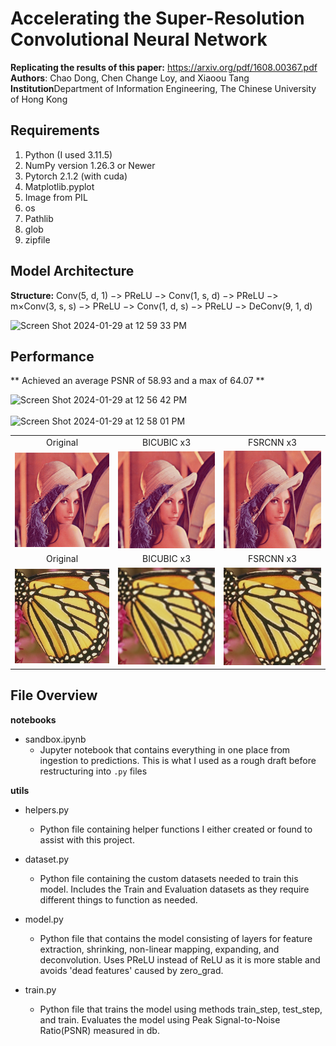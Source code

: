 # Accelerating the Super-Resolution Convolutional Neural Network

**Replicating the results of this paper:** https://arxiv.org/pdf/1608.00367.pdf <br/>
**Authors**: Chao Dong, Chen Change Loy, and Xiaoou Tang <br/>
**Institution**Department of Information Engineering, The Chinese University of Hong Kong <br/>


## Requirements

1. Python (I used 3.11.5)
2. NumPy version 1.26.3 or Newer
3. Pytorch 2.1.2 (with cuda)
4. Matplotlib.pyplot
5. Image from PIL 
6. os
7. Pathlib
8. glob
9. zipfile

## Model Architecture

**Structure:** Conv(5, d, 1) −> PReLU −> Conv(1, s, d) −> PReLU −> m×Conv(3, s, s) −> PReLU −> Conv(1, d, s) −> PReLU −> DeConv(9, 1, d)

<img width="401" alt="Screen Shot 2024-01-29 at 12 59 33 PM" src="https://github.com/NicoCeresa/FSRCNN-2016/assets/82683503/63e082ae-cb7e-4c71-95ff-4b2cee70ce3e">



## Performance

** Achieved an average PSNR of 58.93 and a max of 64.07 ** <br/>

<img width="490" alt="Screen Shot 2024-01-29 at 12 56 42 PM" src="https://github.com/NicoCeresa/FSRCNN-2016/assets/82683503/e6fb9398-b3f0-43af-928a-6016607738bc"> <br/>
<br/>
<img width="393" alt="Screen Shot 2024-01-29 at 12 58 01 PM" src="https://github.com/NicoCeresa/FSRCNN-2016/assets/82683503/f622bad8-833b-47b7-aa92-4b104e008a20">

<table>
    <tr>
        <td><center>Original</center></td>
        <td><center>BICUBIC x3</center></td>
        <td><center>FSRCNN x3</center></td>
    </tr>
    <tr>
    	<td>
    		<center><img src="./images/lenna.bmp""></center>
    	</td>
    	<td>
    		<center><img src="./images/lenna_bicubic_x3.bmp"></center>
    	</td>
    	<td>
    		<center><img src="./images/lenna_fsrcnn_x3.bmp"></center>
    	</td>
    </tr>
    <tr>
        <td><center>Original</center></td>
        <td><center>BICUBIC x3</center></td>
        <td><center>FSRCNN x3</center></td>
    </tr>
    <tr>
    	<td>
    		<center><img src="./images/butterfly_GT.bmp""></center>
    	</td>
    	<td>
    		<center><img src="./images/butterfly_GT_bicubic_x3.bmp"></center>
    	</td>
    	<td>
    		<center><img src="./images/butterfly_GT_fsrcnn_x3.bmp"></center>
    	</td>
    </tr>
</table>

## File Overview
**notebooks**
- sandbox.ipynb <br/>
    - Jupyter notebook that contains everything in one place from ingestion to predictions. This is what I used as a rough draft before restructuring into `.py` files

**utils**
- helpers.py <br/>
    - Python file containing helper functions I either created or found to assist with this project. <br/>
- dataset.py <br/>
    - Python file containing the custom datasets needed to train this model. Includes the Train and Evaluation datasets as they require different things to function as needed.<br/>
- model.py<br/>
    - Python file that contains the model consisting of layers for feature extraction, shrinking, non-linear mapping, expanding, and deconvolution. Uses PReLU instead of ReLU as it is more stable and avoids 'dead features' caused by zero_grad.<br/>

- train.py<br/>
    - Python file that trains the model using methods train_step, test_step, and train. Evaluates the model using Peak Signal-to-Noise Ratio(PSNR) measured in db. 
